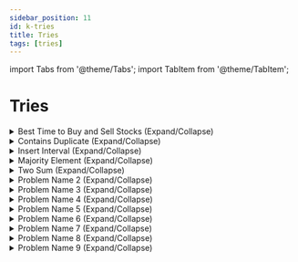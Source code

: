 ```yaml
---
sidebar_position: 11
id: k-tries
title: Tries
tags: [tries]
---
```


import Tabs from '@theme/Tabs';
import TabItem from '@theme/TabItem';

# Tries 

<details> 
<summary> Best Time to Buy and Sell Stocks (Expand/Collapse) </summary> 

### [See LeetCode Problem #121](https://leetcode.com/problems/best-time-to-buy-and-sell-stock/)

<Tabs>
<TabItem value="java" label="Java">

```java showLineNumbers
public class Solution {
    public static void main(String[] args) {
        System.out.println("Hello, world!");
    }
}
```

</TabItem>
</Tabs>

</details>

<details> 
<summary> Contains Duplicate (Expand/Collapse) </summary> 

### [See LeetCode Problem #217](https://leetcode.com/problems/contains-duplicate/)

<Tabs>
<TabItem value="java" label="Java">

```java showLineNumbers
public class Solution {
    public static void main(String[] args) {
        System.out.println("Hello, world!");
    }
}
```

</TabItem>
</Tabs>

</details>

<details> 
<summary> Insert Interval (Expand/Collapse) </summary> 

### [See LeetCode Problem #57](https://leetcode.com/problems/insert-interval/)

<Tabs>
<TabItem value="java" label="Java">

```java showLineNumbers
public class Solution {
    public static void main(String[] args) {
        System.out.println("Hello, world!");
    }
}
```

</TabItem>
</Tabs>

</details>

<details> 
<summary> Majority Element (Expand/Collapse) </summary> 

### [See LeetCode Problem #169](https://leetcode.com/problems/majority-element/)

<Tabs>
<TabItem value="java" label="Java">

```java showLineNumbers
public class Solution {
    public static void main(String[] args) {
        System.out.println("Hello, world!");
    }
}
```

</TabItem>
</Tabs>

</details>

<details> 
<summary> Two Sum (Expand/Collapse) </summary> 

### [See LeetCode Problem #1](https://leetcode.com/problems/two-sum/)

<Tabs>
<TabItem value="java" label="Java">

```java showLineNumbers
import java.util.Arrays;
import java.util.HashMap;
import java.util.Map;

public class Solution {

//    //  Brute force approach
//    public int[] twoSum(int[] nums, int target) {
//        for (int i = 0; i < nums.length; i++) {
//            for (int j = i + 1; j < nums.length; j++) {
//                if (nums[j] == target - nums[i]) {
//                    return new int[]{i, j};
//              }
//          }
//        }
//        return null;
//    }

    //  O(N) time complexity
    //  2-pass HashMap
//      static int[] twoSum(int[] nums, int target) {
//          Map<Integer, Integer> hmap = new HashMap<>();
//          for (int i = 0; i < nums.length; i++) {
//              hmap.put(nums[i], i);
//          }
//
//          for (int i = 0; i < nums.length; i++) {
//              int complement = target - nums[i];
//              if (hmap.containsKey(complement) && hmap.get(complement) != i) {
//                  return new int[] {i, hmap.get(complement)};
//              }
//          }
//          return null;
//      }

    //  O(N) time complexity
    //  1-pass HashMap
    static int[] twoSum(int[] nums, int target) {
        Map<Integer, Integer> hmap = new HashMap<>();

        for (int i = 0; i < nums.length; i++) {
            int complement = target - nums[i];
            if (hmap.containsKey(complement)) {
                return new int[] {hmap.get(complement), i};
            }
            hmap.put(nums[i], i);
        }
        return null;
    }

    public static void main(String[] args) {
        //Output: [0,1]
        int[] nums1 = {2,7,11,15};
        int target1 = 9;

        //Output: [1,2]
        int[] nums2 = {3,2,4};
        int target2 = 6;

        //Output: [0,1]
        int[] nums3 = {3,3};
        int target3 = 6;

        System.out.println(Arrays.toString(twoSum(nums1, target1)));
        System.out.println(Arrays.toString(twoSum(nums2, target2)));
        System.out.println(Arrays.toString(twoSum(nums3, target3)));
    }
}
```

</TabItem>
</Tabs>

</details>

<details> 
<summary> Problem Name 2 (Expand/Collapse) </summary> 

<!-- two_sum [***Grind75-Array-1/11, +++H-Array, +++M-HashTable] -->
### [Problem statement from LeetCode](https://leetcode.com/problems/two-sum/)

<Tabs>
<TabItem value="java" label="Java">

```java showLineNumbers
public class Solution {
    public static void main(String[] args) {
        System.out.println("Hello, world!");
    }
}
```

</TabItem>
</Tabs>

</details>

<details> 
<summary> Problem Name 3 (Expand/Collapse) </summary> 

<!-- two_sum [***Grind75-Array-1/11, +++H-Array, +++M-HashTable] -->
### [Problem statement from LeetCode](https://leetcode.com/problems/two-sum/)

<Tabs>
<TabItem value="java" label="Java">

```java showLineNumbers
public class Solution {
    public static void main(String[] args) {
        System.out.println("Hello, world!");
    }
}
```

</TabItem>
</Tabs>

</details>

<details> 
<summary> Problem Name 4 (Expand/Collapse) </summary> 

<!-- two_sum [***Grind75-Array-1/11, +++H-Array, +++M-HashTable] -->
### [Problem statement from LeetCode](https://leetcode.com/problems/two-sum/)

<Tabs>
<TabItem value="java" label="Java">

```java showLineNumbers
public class Solution {
    public static void main(String[] args) {
        System.out.println("Hello, world!");
    }
}
```

</TabItem>
</Tabs>

</details>

<details> 
<summary> Problem Name 5 (Expand/Collapse) </summary> 

<!-- two_sum [***Grind75-Array-1/11, +++H-Array, +++M-HashTable] -->
### [Problem statement from LeetCode](https://leetcode.com/problems/two-sum/)

<Tabs>
<TabItem value="java" label="Java">

```java showLineNumbers
public class Solution {
    public static void main(String[] args) {
        System.out.println("Hello, world!");
    }
}
```

</TabItem>
</Tabs>

</details>

<details> 
<summary> Problem Name 6 (Expand/Collapse) </summary> 

<!-- two_sum [***Grind75-Array-1/11, +++H-Array, +++M-HashTable] -->
### [Problem statement from LeetCode](https://leetcode.com/problems/two-sum/)

<Tabs>
<TabItem value="java" label="Java">

```java showLineNumbers
public class Solution {
    public static void main(String[] args) {
        System.out.println("Hello, world!");
    }
}
```

</TabItem>
</Tabs>

</details>

<details> 
<summary> Problem Name 7 (Expand/Collapse) </summary> 

<!-- two_sum [***Grind75-Array-1/11, +++H-Array, +++M-HashTable] -->
### [Problem statement from LeetCode](https://leetcode.com/problems/two-sum/)

<Tabs>
<TabItem value="java" label="Java">

```java showLineNumbers
public class Solution {
    public static void main(String[] args) {
        System.out.println("Hello, world!");
    }
}
```

</TabItem>
</Tabs>

</details>

<details> 
<summary> Problem Name 8 (Expand/Collapse) </summary> 

<!-- two_sum [***Grind75-Array-1/11, +++H-Array, +++M-HashTable] -->
### [Problem statement from LeetCode](https://leetcode.com/problems/two-sum/)

<Tabs>
<TabItem value="java" label="Java">

```java showLineNumbers
public class Solution {
    public static void main(String[] args) {
        System.out.println("Hello, world!");
    }
}
```

</TabItem>
</Tabs>

</details>

<details> 
<summary> Problem Name 9 (Expand/Collapse) </summary> 

<!-- two_sum [***Grind75-Array-1/11, +++H-Array, +++M-HashTable] -->
### [Problem statement from LeetCode](https://leetcode.com/problems/two-sum/)

<Tabs>
<TabItem value="java" label="Java">

```java showLineNumbers
public class Solution {
    public static void main(String[] args) {
        System.out.println("Hello, world!");
    }
}
```

</TabItem>
</Tabs>

</details>